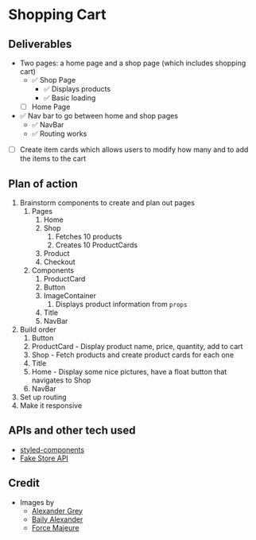 # Shopping Cart

## Deliverables

- Two pages: a home page and a shop page (which includes shopping cart)
    - ✅ Shop Page
        - ✅ Displays products
        - ✅ Basic loading
    - [ ] Home Page
- ✅ Nav bar to go between home and shop pages
    - ✅ NavBar
    - ✅ Routing works
- [ ] Create item cards which allows users to modify how many and to add the items to the cart

## Plan of action

1. Brainstorm components to create and plan out pages 
    1. Pages 
        1. Home 
        2. Shop
            1. Fetches 10 products
            2. Creates 10 ProductCards
        3. Product
        4. Checkout
    2. Components
        1. ProductCard
        2. Button
        3. ImageContainer
            1. Displays product information from `props`
        4. Title
        5. NavBar
2. Build order
    1. Button
    2. ProductCard - Display product name, price, quantity, add to cart
    3. Shop - Fetch products and create product cards for each one
    4. Title
    5. Home - Display some nice pictures, have a float button that navigates to Shop
    6. NavBar
3. Set up routing
4. Make it responsive

## APIs and other tech used

- [styled-components](https://styled-components.com/)
- [Fake Store API](https://fakestoreapi.com/)

## Credit

- Images by 
    - [Alexander Grey](https://unsplash.com/@sharonmccutcheon)
    - [Baily Alexander](https://unsplash.com/@baileyal3xander)
    - [Force Majeure](https://unsplash.com/@forcemajeure)

